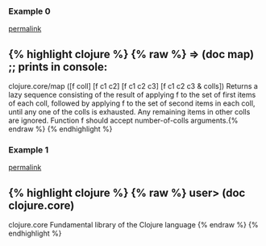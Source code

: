 ### Example 0
[permalink](#example-0)

{% highlight clojure %}
{% raw %}
=> (doc map)
;; prints in console:
-------------------------
clojure.core/map
([f coll] [f c1 c2] [f c1 c2 c3] [f c1 c2 c3 & colls])
  Returns a lazy sequence consisting of the result of applying f to the
  set of first items of each coll, followed by applying f to the set
  of second items in each coll, until any one of the colls is
  exhausted.  Any remaining items in other colls are ignored. Function
  f should accept number-of-colls arguments.{% endraw %}
{% endhighlight %}


### Example 1
[permalink](#example-1)

{% highlight clojure %}
{% raw %}
user> (doc clojure.core)
-------------------------
clojure.core
  Fundamental library of the Clojure language
{% endraw %}
{% endhighlight %}



